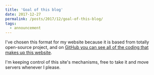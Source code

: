 ```yaml
---
title: 'Goal of this blog'
date: 2017-12-27
permalink: /posts/2017/12/goal-of-this-blog/
tags:
  - announcement
---
```


I've chosen this format for my website because it is based from totally open-source project, and on [GitHub you can see all of the coding that makes up this website](https://github.com/travisamiel/travisamiel.github.io).

I'm keeping control of this site's mechanisms, free to take it and move servers whenever I please.
